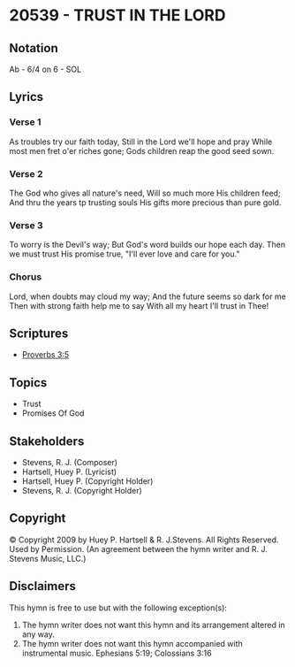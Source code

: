 # 20539 - TRUST IN THE LORD

## Notation

Ab - 6/4 on 6 - SOL

## Lyrics

### Verse 1

As troubles try our faith today, Still in the Lord we'll hope and pray While most men fret o'er riches gone; Gods children reap the good seed sown.

### Verse 2

The God who gives all nature's need, Will so much more His children feed; And thru the years tp trusting souls His gifts more precious than pure gold.

### Verse 3

To worry is the Devil's way; But God's word builds our hope each day. Then we must trust His promise true, "I'll ever love and care for you."

### Chorus

Lord, when doubts may cloud my way; And the future seems so dark for me Then with strong faith help me to say With all my heart I'll trust in Thee!


## Scriptures

- [Proverbs 3:5](https://www.biblegateway.com/passage/?search=Proverbs%203%3A5)

## Topics

- Trust
- Promises Of God

## Stakeholders

- Stevens, R. J. (Composer)
- Hartsell, Huey P. (Lyricist)
- Hartsell, Huey P. (Copyright Holder)
- Stevens, R. J. (Copyright Holder)

## Copyright

© Copyright 2009 by Huey P. Hartsell & R. J.Stevens. All Rights Reserved. Used by Permission.
(An agreement between the hymn writer and R. J. Stevens Music, LLC.)

## Disclaimers

This hymn is free to use but with the following exception(s):
1. The hymn writer does not want this hymn and its arrangement altered in any way.
2. The hymn writer does not want this hymn accompanied with instrumental music.
Ephesians 5:19; Colossians 3:16

